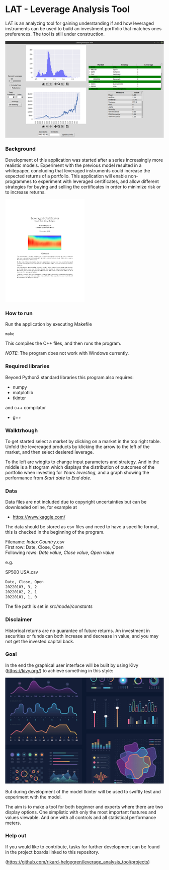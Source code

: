 # LAT - Leverage Analysis Tool

LAT is an analyzing tool for gaining understanding if and how leveraged instruments
can be used to build an investment portfolio that matches ones preferences. The tool is
still under construction.

![Image of screenshot of application](/images/Sample.png)

### Background

Development of this application was started after a series increasingly more realistic models. Experiment with the previous model resulted in a whitepaper, concluding that leveraged instruments could increase the expected returns of a portfolio. This application will enable non-programmes to experiment with leveraged certificates, and allow different strategies for buying and selling the certificates in order to minimize risk or to increase returns.

<kbd>
<img src="/images/Leveraged_Certificates.png" alt="Whitepaper first page" width="50%"/>
</kbd>

### How to run

Run the application by executing Makefile

```
make
```

This compiles the C++ files, and then runs the program.

*NOTE*: The program does not work with Windows currently.

### Required libraries

Beyond Python3 standard libraries this program also requires:

* numpy
* matplotlib
* tkinter

and c++ compilator

* g++

### Walktrhough

To get started select a market by clicking on a market in the top right table. Unfold the levereaged products by klicking the arrow to the left of the market, and then select desiered leverage.

To the left are widgits to change input parameters and strategy. And in the middle is a histogram which displays the distribution of outcomes of the portfolio when investing for *Years Investing*, and a graph showing the performance from *Start date* to *End date*. 

### Data

Data files are not included due to copyright uncertainties but can be downloaded online, for example at

* https://www.kaggle.com/

The data should be stored as csv files and need to have a specific format, this is checked in the beginning of the program.

Filename: *Index* *Country*.csv \
First row: Date, Close, Open \
Following rows: *Date value*, *Close value*, *Open value*

e.g.

SP500 USA.csv

```
Date, Close, Open
20220103, 3, 2
20220102, 2, 1
20220101, 1, 0
```

The file path is set in *src/model/constants*

### Disclaimer

Historical returns are no guarantee of future returns. An investment in securities or funds can both increase and decrease in value,
and you may not get the invested capital back.

### Goal

In the end the graphical user interface will be built by using Kivy (https://kivy.org/) to achieve something in this style:

![Image of design goal](/images/Goal.jpeg)


But during development of the model tkinter will be used to swiftly test and experiment with the model.

The aim is to make a tool for both beginner and experts where there are two display options. One simplistic with only the most important features and values viewable. And one with all controls and all statistical performance meters.

### Help out

If you would like to contribute, tasks for further development can be found in the project boards linked to this repository.

(https://github.com/rikard-helgegren/leverage_analysis_tool/projects)
